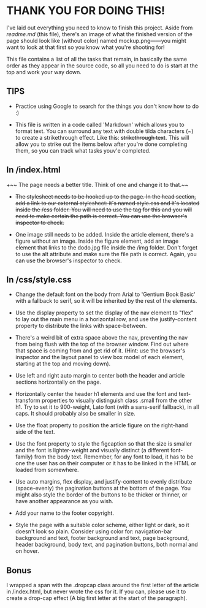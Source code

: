 # THANK YOU FOR DOING THIS!
I've laid out everything you need to know to finish this project. Aside from *readme.md* (this file), there's an image of what the finished version of the page should look like (without color) named mockup.png——you might want to look at that first so you know what you're shooting for!

This file contains a list of all the tasks that remain, in basically the same order as they appear in the source code, so all you need to do is start at the top and work your way down. 

## TIPS
+ Practice using Google to search for the things you don't know how to do :)
  
+ This file is written in a code called 'Markdown' which allows you to format text. You can surround any text with double tilda characters (~) to create a strikethrough effect. Like this: ~~strikethrough text~~. This will allow you to strike out the items below after you're done completing them, so you can track what tasks youv'e completed.

## In /index.html
+~~ The page needs a better title. Think of one and change it to that.~~

+ ~~The stylesheet needs to be hooked up to the page. In the head section, add a link to our external stylesheet: it's named style.css and it's located inside the /css folder. You will need to use the <link> tag for this and you will need to make certain the path is correct. You can use the browser's inspector to check.~~

+ One image still needs to be added. Inside the article element, there's a figure without an image. Inside the figure element, add an image element that links to the dodo.jpg file inside the /img folder. Don't forget to use the alt attribute and make sure the file path is correct. Again, you can use the browser's inspector to check.

## In /css/style.css
+ Change the default font on the body from Arial to 'Gentium Book Basic' with a fallback to serif, so it will be inherited by the rest of the elements. 

+ Use the display property to set the display of the nav element to "flex" to lay out the main menu in a horizontal row, and use the justify-content property to distribute the links with space-between.

+ There's a weird bit of extra space above the nav, preventing the nav from being flush with the top of the browser window. Find out where that space is coming from and get rid of it. (Hint: use the browser's inspector and the layout panel to view box model of each element, starting at the top and moving down).

+ Use left and right auto margin to center both the header and article sections horizontally on the page.

+ Horizontally center the header h1 elements and use the font and text-transform properties to visually distinguish class .small from the other h1. Try to set it to 900-weight, Lato font (with a sans-serif fallback), in all caps. It should probably also be smaller in size.

+ Use the float property to position the article figure on the right-hand side of the text.

+ Use the font property to style the figcaption so that the size is smaller and the font is lighter-weight and visually distinct (a different font-family) from the body text. Remember, for any font to load, it has to be one the user has on their computer or it has to be linked in the HTML or loaded from somewhere.

+ Use auto margins, flex display, and justify-content to evenly distribute (space-evenly) the pagination buttons at the bottom of the page. You might also style the border of the buttons to be thicker or thinner, or have another appearance as you wish.

+ Add your name to the footer copyright.

+ Style the page with a suitable color scheme, either light or dark, so it doesn't look so plain. Consider using color for: navigation-bar background and text, footer background and text, page background, header background, body text, and pagination buttons, both normal and on hover.

## Bonus
I wrapped a span with the .dropcap class around the first letter of the article in /index.html, but never wrote the css for it. If you can, please use it to create a drop-cap effect (A big first letter at the start of the paragraph).
